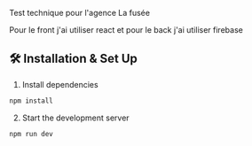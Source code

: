 Test technique pour l'agence La fusée

Pour le front j'ai utiliser react et pour le back j'ai utiliser firebase

## 🛠 Installation & Set Up

1. Install dependencies

```sh
npm install
```

2. Start the development server

```sh
npm run dev
```